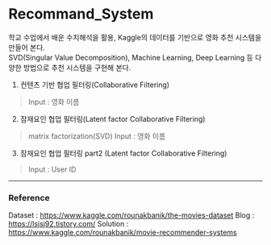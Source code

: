 # Recommand_System
학교 수업에서 배운 수치해석을 활용, Kaggle의 데이터를 기반으로 영화 추천 시스템을 만들어 본다.   
SVD(Singular Value Decomposition), Machine Learning, Deep Learning 등 다양한 방법으로 추천 시스템을 구현해 본다.

1. 컨텐츠 기반 협업 필터링(Collaborative Filtering)
> Input : 영화 이름
2. 잠재요인 협업 필터링(Latent factor Collaborative Filtering)
> matrix factorization(SVD)
> Input : 영화 이름
3. 잠재요인 협업 필터링 part2 (Latent factor Collaborative Filtering)
> Input : User ID




---------
### Reference
Dataset : https://www.kaggle.com/rounakbanik/the-movies-dataset
Blog : https://lsjsj92.tistory.com/
Solution : https://www.kaggle.com/rounakbanik/movie-recommender-systems
